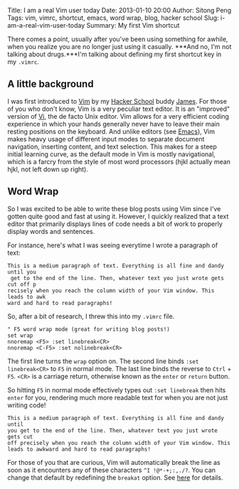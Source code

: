 Title: I am a real Vim user today
Date: 2013-01-10 20:00
Author: Sitong Peng
Tags: vim, vimrc, shortcut, emacs, word wrap, blog, hacker school
Slug: i-am-a-real-vim-user-today
Summary: My first Vim shortcut

There comes a point, usually after you've been using something for awhile, when you realize you are no longer just using it casually. ***And no, I'm not talking about drugs.***I'm talking about defining my first shortcut key in my `.vimrc`.

A little background
-------------------
I was first introduced to [Vim](http://www.vim.org/) by my [Hacker School](http://www.hackerschool.com) buddy [James](http://www.jamesshieh.com). For those of you who don't know, Vim is a very peculiar text editor. It is an "improved" version of [Vi](http://ex-vi.sourceforge.net/), the de facto Unix editor. Vim allows for a very efficient coding experience in which your hands generally never have to leave their main resting positions on the keyboard. And unlike editors (see [Emacs](http://www.gnu.org/software/emacs/)), Vim makes heavy usage of different input modes to separate document navigation, inserting content, and text selection. This makes for a steep initial learning curve, as the default mode in Vim is mostly navigational, which is a farcry from the style of most word processors (hjkl actually mean hjkl, not left down up right).

Word Wrap
---------
So I was excited to be able to write these blog posts using Vim since I've gotten quite good and fast at using it. However, I quickly realized that a text editor that primarily displays lines of code needs a bit of work to properly display words and sentences.

For instance, here's what I was seeing everytime I wrote a paragraph of text:
```text
This is a medium paragraph of text. Everything is all fine and dandy until you
 get to the end of the line. Then, whatever text you just wrote gets cut off p
recisely when you reach the column width of your Vim window. This leads to awk
ward and hard to read paragraphs!
```
So, after a bit of research, I threw this into my `.vimrc` file.
```vim
" F5 word wrap mode (great for writing blog posts!)
set wrap
nnoremap <F5> :set linebreak<CR>
nnoremap <C-F5> :set nolinebreak<CR>
```
The first line turns the `wrap` option on. The second line binds `:set linebreak<CR>` to `F5` in normal mode. The last line binds the reverse to `Ctrl` + `F5`. `<CR>` is a carriage return, otherwise known as the `enter` or `return` button.

So hitting `F5` in normal mode effectively types out `:set linebreak` then hits `enter` for you, rendering much more readable text for when you are not just writing code!
```text
This is a medium paragraph of text. Everything is all fine and dandy until
you get to the end of the line. Then, whatever text you just wrote gets cut
off precisely when you reach the column width of your Vim window. This
leads to awkward and hard to read paragraphs!
```

<span id="note">For those of you that are curious, Vim will automatically break the line as soon as it encounters any of these characters `^I !@*-+;:,./?`. You can change that default by redefining the `breakat` option. See [here](http://vim.wikia.com/wiki/Word_wrap_without_line_breaks) for details.</span>
